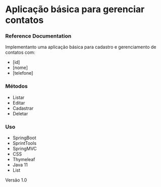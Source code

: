 # Aplicação básica para gerenciar contatos

### Reference Documentation
Implementanto uma aplicação básica para cadastro e gerenciamento de contatos com:
 - [id]
 - [nome]
 - [telefone]
 
### Métodos
 - Listar
 - Editar
 - Cadastrar
 - Deletar
 
### Uso
 - SpringBoot
 - SprintTools
 - SpringMVC
 - CSS
 - Thymeleaf
 - Java 11
 - List
 
Versão 1.0



